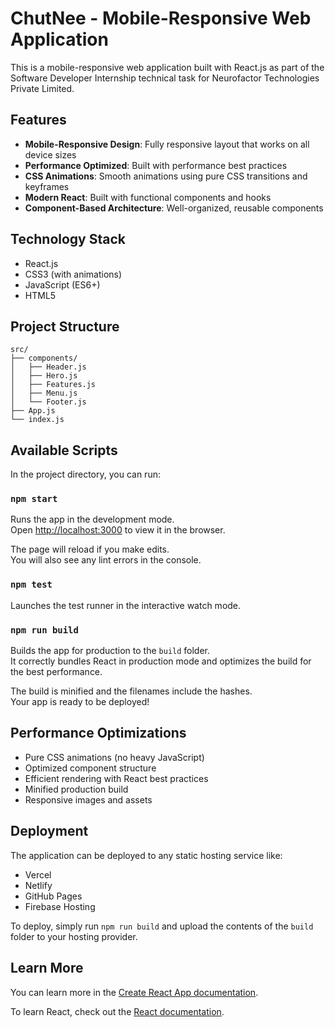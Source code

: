 # ChutNee - Mobile-Responsive Web Application

This is a mobile-responsive web application built with React.js as part of the Software Developer Internship technical task for Neurofactor Technologies Private Limited.

## Features

- **Mobile-Responsive Design**: Fully responsive layout that works on all device sizes
- **Performance Optimized**: Built with performance best practices
- **CSS Animations**: Smooth animations using pure CSS transitions and keyframes
- **Modern React**: Built with functional components and hooks
- **Component-Based Architecture**: Well-organized, reusable components

## Technology Stack

- React.js
- CSS3 (with animations)
- JavaScript (ES6+)
- HTML5

## Project Structure

```
src/
├── components/
│   ├── Header.js
│   ├── Hero.js
│   ├── Features.js
│   ├── Menu.js
│   └── Footer.js
├── App.js
└── index.js
```

## Available Scripts

In the project directory, you can run:

### `npm start`

Runs the app in the development mode.\
Open [http://localhost:3000](http://localhost:3000) to view it in the browser.

The page will reload if you make edits.\
You will also see any lint errors in the console.

### `npm test`

Launches the test runner in the interactive watch mode.

### `npm run build`

Builds the app for production to the `build` folder.\
It correctly bundles React in production mode and optimizes the build for the best performance.

The build is minified and the filenames include the hashes.\
Your app is ready to be deployed!

## Performance Optimizations

- Pure CSS animations (no heavy JavaScript)
- Optimized component structure
- Efficient rendering with React best practices
- Minified production build
- Responsive images and assets

## Deployment

The application can be deployed to any static hosting service like:
- Vercel
- Netlify
- GitHub Pages
- Firebase Hosting

To deploy, simply run `npm run build` and upload the contents of the `build` folder to your hosting provider.

## Learn More

You can learn more in the [Create React App documentation](https://facebook.github.io/create-react-app/docs/getting-started).

To learn React, check out the [React documentation](https://reactjs.org/).